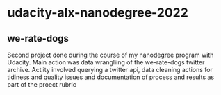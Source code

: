 # udacity-alx-nanodegree-2022
## we-rate-dogs
Second project done during the course of my nanodegree program with Udacity.
Main action was data wrangliing of the we-rate-dogs twitter archive.
Actiity involved querying a twitter api, data cleaning actions for tidiness and quality issues and documentation of process and results as part of the proect rubric
